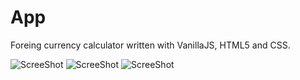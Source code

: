 # App

Foreing currency calculator written with VanillaJS, HTML5 and CSS.

![ScreeShot]('img/start.png')
![ScreeShot]('img/rate.png')
![ScreeShot]('img/swap.png')
